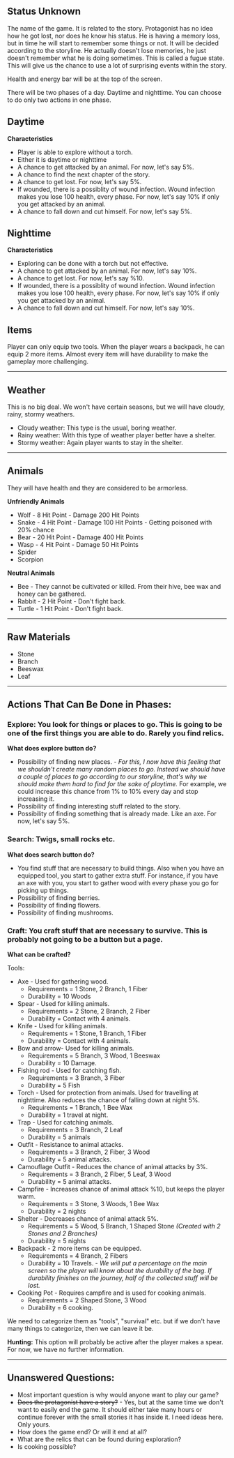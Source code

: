 ## Status Unknown

The name of the game. It is related to the story. Protagonist has no idea how he got lost, nor does he know his status. He is having a memory loss, but in time he will start to remember some things or not. It will be decided according to the storyline. He actually doesn't lose memories, he just doesn't remember what he is doing sometimes. This is called a fugue state. This will give us the chance to use a lot of surprising events within the story.

Health and energy bar will be at the top of the screen.

There will be two phases of a day. Daytime and nighttime. You can choose to do only two actions in one phase.

## Daytime

**Characteristics**
* Player is able to explore without a torch.
* Either it is daytime or nighttime
* A chance to get attacked by an animal. For now, let's say 5%.
* A chance to find the next chapter of the story.
* A chance to get lost. For now, let's say 5%.
* If wounded, there is a possiblity of wound infection. Wound infection makes you lose 100 health, every phase. For now, let's say 10% if only you get attacked by an animal.
* A chance to fall down and cut himself. For now, let's say 5%.

## Nighttime

**Characteristics**
* Exploring can be done with a torch but not effective.
* A chance to get attacked by an animal. For now, let's say 10%.
* A chance to get lost. For now, let's say %10. 
* If wounded, there is a possiblity of wound infection. Wound infection makes you lose 100 health, every phase. For now, let's say 10% if only you get attacked by an animal.
* A chance to fall down and cut himself. For now, let's say 10%.

## Items

Player can only equip two tools. When the player wears a backpack, he can equip 2 more items. Almost every item will have durability to make the gameplay more challenging.

---

## Weather

This is no big deal. We won't have certain seasons, but we will have cloudy, rainy, stormy weathers.

* Cloudy weather: This type is the usual, boring weather.
* Rainy weather: With this type of weather player better have a shelter.
* Stormy weather: Again player wants to stay in the shelter.

---

## Animals

They will have health and they are considered to be armorless.

**Unfriendly Animals**
* Wolf - 8 Hit Point - Damage 200 Hit Points 
* Snake - 4 Hit Point - Damage 100 Hit Points - Getting poisoned with 20% chance
* Bear - 20 Hit Point - Damage 400 Hit Points
* Wasp - 4 Hit Point - Damage 50 Hit Points
* Spider
* Scorpion

**Neutral Animals**
* Bee - They cannot be cultivated or killed. From their hive, bee wax and honey can be gathered.
* Rabbit - 2 Hit Point - Don't fight back.
* Turtle - 1 Hit Point - Don't fight back.


---

## Raw Materials

* Stone
* Branch
* Beeswax
* Leaf

---

## Actions That Can Be Done in Phases:

### Explore: You look for things or places to go. This is going to be one of the first things you are able to do. Rarely you find relics.

**What does explore button do?**

* Possibility of finding new places. - _For this, I now have this feeling that we shouldn't create many random places to go. Instead we should have a couple of places to go according to our storyline, that's why we should make them hard to find for the sake of playtime._ For example, we could increase this chance from 1% to 10% every day and stop increasing it.
* Possibility of finding interesting stuff related to the story.
* Possibility of finding something that is already made. Like an axe. For now, let's say 5%.

### Search: Twigs, small rocks etc.

**What does search button do?**

* You find stuff that are necessary to build things. Also when you have an equipped tool, you start to gather extra stuff. For instance, if you have an axe with you, you start to gather wood with every phase you go for picking up things.
* Possibility of finding berries.
* Possibility of finding flowers.
* Possibility of finding mushrooms.

### Craft: You craft stuff that are necessary to survive. This is probably not going to be a button but a page.

**What can be crafted?**

Tools:
* Axe - Used for gathering wood.
    * Requirements = 1 Stone, 2 Branch, 1 Fiber
    * Durability = 10 Woods
* Spear - Used for killing animals.
    * Requirements = 2 Stone, 2 Branch, 2 Fiber
    * Durability = Contact with 4 animals.
* Knife - Used for killing animals.
    * Requirements = 1 Stone, 1 Branch, 1 Fiber
    * Durability = Contact with 4 animals.
* Bow and arrow- Used for killing animals.
    * Requirements = 5 Branch, 3 Wood, 1 Beeswax
    * Durability = 10 Damage.
* Fishing rod - Used for catching fish.
    * Requirements = 3 Branch, 3 Fiber
    * Durability = 5 Fish
* Torch - Used for protection from animals. Used for travelling at nighttime. Also reduces the chance of falling down at night 5%.
    * Requirements = 1 Branch, 1 Bee Wax
    * Durability = 1 travel at night.
* Trap - Used for catching animals.
    * Requirements = 3 Branch, 2 Leaf
    * Durability = 5 animals
* Outfit - Resistance to animal attacks.
    * Requirements = 3 Branch, 2 Fiber, 3 Wood
    * Durability = 5 animal attacks.
* Camouflage Outfit - Reduces the chance of animal attacks by 3%.
    * Requirements = 3 Branch, 2 Fiber, 5 Leaf, 3 Wood
    * Durability = 5 animal attacks.
* Campfire - Increases chance of animal attack %10, but keeps the player warm.
    * Requirements = 3 Stone, 3 Woods, 1 Bee Wax
    * Durability = 2 nights
* Shelter - Decreases chance of animal attack 5%.
    * Requirements = 5 Wood, 5 Branch, 1 Shaped Stone _(Created with 2 Stones and 2 Branches)_
    * Durability = 5 nights
* Backpack - 2 more items can be equipped.
    * Requirements = 4 Branch, 2 Fibers
    * Durability = 10 Travels. - _We will put a percentage on the main screen so the player will know about the durability of the bag. If durability finishes on the journey, half of the collected stuff will be lost._
* Cooking Pot - Requires campfire and is used for cooking animals.
    * Requirements = 2 Shaped Stone, 3 Wood
    * Durability = 6 cooking.

We need to categorize them as "tools", "survival" etc. but if we don't have many things to categorize, then we can leave it be.

**Hunting:** This option will probably be active after the player makes a spear. For now, we have no further information.

---

## Unanswered Questions:

*  Most important question is why would anyone want to play our game?
*  ~~Does the protagonist have a story?~~ - Yes, but at the same time we don't want to easily end the game. It should either take many hours or continue forever with the small stories it has inside it. I need ideas here. Only yours.
*  How does the game end? Or will it end at all?
*  What are the relics that can be found during exploration?
*  Is cooking possible?
